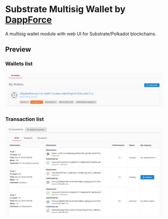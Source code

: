 # Substrate Multisig Wallet by [DappForce](https://github.com/dappforce)

A multisig wallet module with web UI for Substrate/Polkadot blockchains.

## Preview

### Wallets list
![Image of wallets list](preview/wallets_list.png)

### Transaction list
![Image of txs list](preview/txs_list.png)
